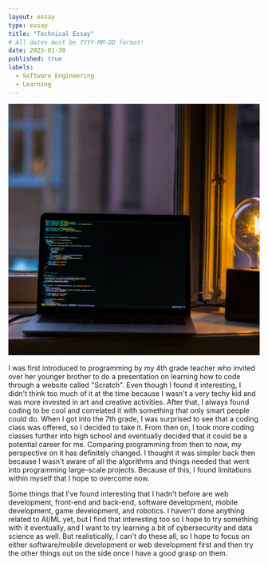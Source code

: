 ```yaml
---
layout: essay
type: essay
title: "Technical Essay"
# All dates must be YYYY-MM-DD format!
date: 2025-01-30
published: true
labels:
  - Software Engineering
  - Learning
---
```


<img width="550px" class="rounded float-start pe-4" src="../img/igniting/oskar-yildiz-cOkpTiJMGzA-unsplash.jpg">

I was first introduced to programming by my 4th grade teacher who invited over her younger brother to do a presentation on learning how to code through a website called "Scratch". Even though I found it interesting, I didn't think too much of it at the time because I wasn't a very techy kid and was more invested in art and creative activities. After that, I always found coding to be cool and correlated it with something that only smart people could do. When I got into the 7th grade, I was surprised to see that a coding class was offered, so I decided to take it. From then on, I took more coding classes further into high school and eventually decided that it could be a potential career for me. Comparing programming from then to now, my perspective on it has definitely changed. I thought it was simpler back then because I wasn't aware of all the algorithms and things needed that went into programming large-scale projects. Because of this, I found limitations within myself that I hope to overcome now. 

Some things that I've found interesting that I hadn't before are web development, front-end and back-end, software development, mobile development, game development, and robotics. I haven't done anything related to AI/ML yet, but I find that interesting too so I hope to try something with it eventually, and I want to try learning a bit of cybersecurity and data science as well. But realistically, I can't do these all, so I hope to focus on either software/mobile development or web development first and then try the other things out on the side once I have a good grasp on them.
